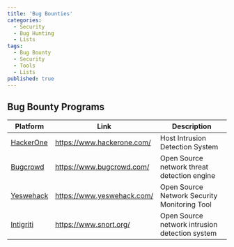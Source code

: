 ```yaml
---
title: 'Bug Bounties'
categories:
  - Security
  - Bug Hunting
  - Lists
tags:
  - Bug Bounty
  - Security
  - Tools
  - Lists
published: true
---
```


Bug Bounty Programs
-----------------

| Platform                              | Link                      | Description                                    |
|---------------------------------------|---------------------------|------------------------------------------------|
| [HackerOne](https://www.hackerone.com/)       | https://www.hackerone.com/    | Host Intrusion Detection System                |
| [Bugcrowd](https://www.bugcrowd.com/) | https://www.bugcrowd.com/ | Open Source network threat detection engine    |
| [Yeswehack](https://www.yeswehack.com/) | https://www.yeswehack.com/ | Open Source Network Security Monitoring Tool   |
| [Intigriti](https://intigriti.be/) | https://www.snort.org/    | Open Source network intrusion detection system |

